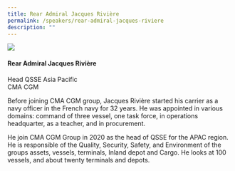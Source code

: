 ```yaml
---
title: Rear Admiral Jacques Rivière
permalink: /speakers/rear-admiral-jacques-riviere
description: ""
---
```


<div class="row">
<div class="col is-3"><img src="/images/Speakers/Jacques RivieĚre.png" /></div>
<div class="col is-9 speaker-details">
<h4>Rear Admiral Jacques Rivi&egrave;re</h4>
<p>Head QSSE Asia Pacific<br />CMA CGM</p>
<p>Before joining CMA CGM group, Jacques Rivi&egrave;re started his carrier as a navy officer in the French navy for 32 years. He was appointed in various domains: command of three vessel, one task force, in operations headquarter, as a teacher, and in procurement.</p>
<p>He join CMA CGM Group in 2020 as the head of QSSE for the APAC region. He is responsible of the Quality, Security, Safety, and Environment of the groups assets, vessels, terminals, Inland depot and Cargo. He looks at 100 vessels, and about twenty terminals and depots.</p>
</div>
</div>